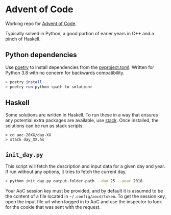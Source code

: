 # Advent of Code
Working repo for [Advent of Code](https://adventofcode.com).

Typically solved in Python, a good portion of earier years in C++ and a pinch of Haskell.

## Python dependencies

Use [poetry](https://python-poetry.org) to install dependencies from the [pyproject.toml](pyproject.toml). Written for Python 3.8 with no concern for backwards compatibility.
```bash
> poetry install
> poetry run python <path to solution>
```

## Haskell

Some solutions are written in Haskell. To run these in a way that ensures any
potential extra packages are available, use [stack](https://docs.haskellstack.org/en/stable/README/).
Once installed, the solutions can be run as stack scripts:

```
> cd aoc-20XX/day-XX
> stack day_XX.hs
```


## `init_day.py`

This script will fetch the description and input data for a given day and year. If run without any options, it tries to fetch the current day.

``` bash
> python init_day.py output-folder-path --day 25 --year 2018
```

Your AoC session key must be provided, and by default it is assumed to be the content of a file located in `~/.config/aocd/token`.
To get the session key, open the input file url when logged in to AoC and use the inspector to look for the cookie that was sent with the request.
